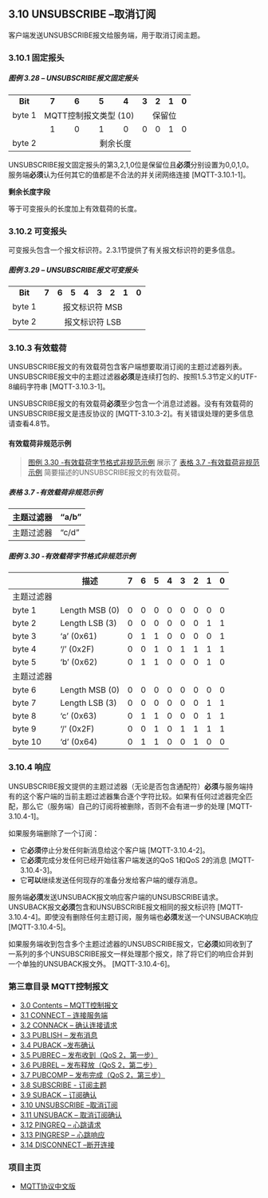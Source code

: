 ## 3.10 UNSUBSCRIBE –取消订阅

客户端发送UNSUBSCRIBE报文给服务端，用于取消订阅主题。

### 3.10.1 固定报头

##### 图例 3.28 – UNSUBSCRIBE报文固定报头

<table style="text-align:center">
   <tr>
     <td align="center"><strong>Bit</strong></td>
     <td align="center"><strong>7</strong></td>
     <td align="center"><strong>6</strong></td>
     <td align="center"><strong>5</strong></td>
     <td align="center"><strong>4</strong></td>
     <td align="center"><strong>3</strong></td>
     <td align="center"><strong>2</strong></td>
     <td align="center"><strong>1</strong></td>
     <td align="center"><strong>0</strong></td>
   </tr>
   <tr>
     <td>byte 1</td>
     <td colspan="4" align="center">MQTT控制报文类型 (10)</td>
     <td colspan="4" align="center">保留位</td>
   </tr>
   <tr>
       <td></td>
       <td align="center">1</td>
       <td align="center">0</td>
       <td align="center">1</td>
       <td align="center">0</td>
       <td align="center">0</td>
       <td align="center">0</td>
       <td align="center">1</td>
       <td align="center">0</td>
     </tr>
   <tr>
     <td>byte 2</td>
     <td colspan="8" align="center">剩余长度</td>
   </tr>
 </table>

UNSUBSCRIBE报文固定报头的第3,2,1,0位是保留位且**必须**分别设置为0,0,1,0。服务端**必须**认为任何其它的值都是不合法的并关闭网络连接 \[MQTT-3.10.1-1\]。

**剩余长度字段**

等于可变报头的长度加上有效载荷的长度。

### 3.10.2 可变报头

可变报头包含一个报文标识符。2.3.1节提供了有关报文标识符的更多信息。

##### 图例 3.29 – UNSUBSCRIBE报文可变报头

<table style="text-align:center">
   <tr>
     <td align="center"><strong>Bit</strong></td>
     <td align="center"><strong>7</strong></td>
     <td align="center"><strong>6</strong></td>
     <td align="center"><strong>5</strong></td>
     <td align="center"><strong>4</strong></td>
     <td align="center"><strong>3</strong></td>
     <td align="center"><strong>2</strong></td>
     <td align="center"><strong>1</strong></td>
     <td align="center"><strong>0</strong></td>
   </tr>
   <tr>
     <td>byte 1</td>
     <td colspan="8" align="center">报文标识符 MSB</td>
   </tr>
   <tr>
     <td>byte 2</td>
     <td colspan="8" align="center">报文标识符 LSB</td>
   </tr>
 </table>

### 3.10.3 有效载荷

UNSUBSCRIBE报文的有效载荷包含客户端想要取消订阅的主题过滤器列表。UNSUBSCRIBE报文中的主题过滤器**必须**是连续打包的、按照1.5.3节定义的UTF-8编码字符串 \[MQTT-3.10.3-1\]。

UNSUBSCRIBE报文的有效载荷**必须**至少包含一个消息过滤器。没有有效载荷的UNSUBSCRIBE报文是违反协议的 \[MQTT-3.10.3-2\]。有关错误处理的更多信息请查看4.8节。

#### 有效载荷非规范示例

> [图例 3.30 -有效载荷字节格式非规范示例](#_Figure_3.30_-) 展示了 [表格 3.7 -有效载荷非规范示例](#_Table3.6_-_Payload) 简要描述的UNSUBSCRIBE报文的有效载荷。

##### 表格 3.7 -有效载荷非规范示例

| 主题过滤器 | “a/b” |
|------------|-------|
| 主题过滤器 | “c/d” |

##### 图例 3.30 -有效载荷字节格式非规范示例

|            | **描述**       | **7** | **6** | **5** | **4** | **3** | **2** | **1** | **0** |
|------------|----------------|-------|-------|-------|-------|-------|-------|-------|-------|
| 主题过滤器 |
| byte 1     | Length MSB (0) | 0     | 0     | 0     | 0     | 0     | 0     | 0     | 0     |
| byte 2     | Length LSB (3) | 0     | 0     | 0     | 0     | 0     | 0     | 1     | 1     |
| byte 3     | ‘a’ (0x61)     | 0     | 1     | 1     | 0     | 0     | 0     | 0     | 1     |
| byte 4     | ‘/’ (0x2F)     | 0     | 0     | 1     | 0     | 1     | 1     | 1     | 1     |
| byte 5     | ‘b’ (0x62)     | 0     | 1     | 1     | 0     | 0     | 0     | 1     | 0     |
| 主题过滤器 |
| byte 6     | Length MSB (0) | 0     | 0     | 0     | 0     | 0     | 0     | 0     | 0     |
| byte 7     | Length LSB (3) | 0     | 0     | 0     | 0     | 0     | 0     | 1     | 1     |
| byte 8     | ‘c’ (0x63)     | 0     | 1     | 1     | 0     | 0     | 0     | 1     | 1     |
| byte 9     | ‘/’ (0x2F)     | 0     | 0     | 1     | 0     | 1     | 1     | 1     | 1     |
| byte 10    | ‘d’ (0x64)     | 0     | 1     | 1     | 0     | 0     | 1     | 0     | 0     |

### 3.10.4 响应

UNSUBSCRIBE报文提供的主题过滤器（无论是否包含通配符）**必须**与服务端持有的这个客户端的当前主题过滤器集合逐个字符比较。如果有任何过滤器完全匹配，那么它（服务端）自己的订阅将被删除，否则不会有进一步的处理 \[MQTT-3.10.4-1\]。

如果服务端删除了一个订阅：

-   它**必须**停止分发任何新消息给这个客户端 \[MQTT-3.10.4-2\]。
-   它**必须**完成分发任何已经开始往客户端发送的QoS 1和QoS 2的消息 \[MQTT-3.10.4-3\]。
-   它**可以**继续发送任何现存的准备分发给客户端的缓存消息。

服务端**必须**发送UNSUBACK报文响应客户端的UNSUBSCRIBE请求。UNSUBACK报文**必须**包含和UNSUBSCRIBE报文相同的报文标识符 \[MQTT-3.10.4-4\]。即使没有删除任何主题订阅，服务端也**必须**发送一个UNSUBACK响应 \[MQTT-3.10.4-5\]。

如果服务端收到包含多个主题过滤器的UNSUBSCRIBE报文，它**必须**如同收到了一系列的多个UNSUBSCRIBE报文一样处理那个报文，除了将它们的响应合并到一个单独的UNSUBACK报文外。 \[MQTT-3.10.4-6\]。


### 第三章目录 MQTT控制报文

- [3.0 Contents – MQTT控制报文](03-ControlPackets.md)
- [3.1 CONNECT – 连接服务端](0301-CONNECT.md)
- [3.2 CONNACK – 确认连接请求](0302-CONNACK.md)
- [3.3 PUBLISH – 发布消息](0303-PUBLISH.md)
- [3.4 PUBACK –发布确认](0304-PUBACK.md)
- [3.5 PUBREC – 发布收到（QoS 2，第一步）](0305-PUBREC.md)
- [3.6 PUBREL – 发布释放（QoS 2，第二步）](0306-PUBREL.md)
- [3.7 PUBCOMP – 发布完成（QoS 2，第三步）](0307-PUBCOMP.md)
- [3.8 SUBSCRIBE - 订阅主题](0308-SUBSCRIBE.md)
- [3.9 SUBACK – 订阅确认](0309-SUBACK.md)
- [3.10 UNSUBSCRIBE –取消订阅](0310-UNSUBSCRIBE.md)
- [3.11 UNSUBACK – 取消订阅确认](0311-UNSUBACK.md)
- [3.12 PINGREQ – 心跳请求](0312-PINGREQ.md)
- [3.13 PINGRESP – 心跳响应](0313-PINGRESP.md)
- [3.14 DISCONNECT –断开连接](0314-DISCONNECT.md)

### 项目主页

- [MQTT协议中文版](https://github.com/mcxiaoke/mqtt)


